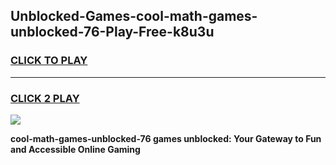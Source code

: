 
## Unblocked-Games-cool-math-games-unblocked-76-Play-Free-k8u3u
<h3>
<a href="https://premium76.site?title=cool-math-games-unblocked-76&ref=21A">CLICK TO PLAY</a></h3>
<hr>

<h3>
<a href="https://premium76.site?title=cool-math-games-unblocked-76&ref=21A">CLICK 2 PLAY</a>
  
</h3>

<a href="https://premium76.site?title=cool-math-games-unblocked-76&ref=21A"><img src="https://clearcache.store/games.png"></a>


**cool-math-games-unblocked-76 games unblocked: Your Gateway to Fun and Accessible Online Gaming**
